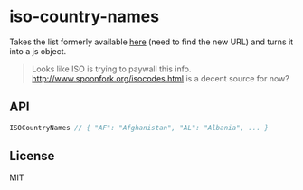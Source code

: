 iso-country-names
====

Takes the list formerly available [here](http://www.iso.org/iso/country_names_and_code_elements_txt) (need to find the new URL) and turns it into a js object.

> Looks like ISO is trying to paywall this info. http://www.spoonfork.org/isocodes.html is a decent source for now?

## API

```javascript
ISOCountryNames // { "AF": "Afghanistan", "AL": "Albania", ... }
```

## License

MIT

